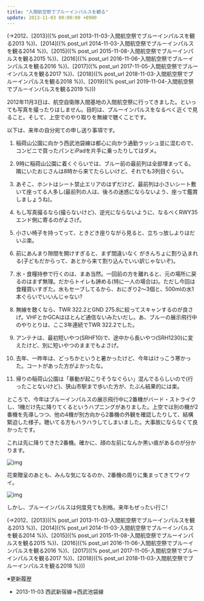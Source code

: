 ```yaml
---
title: "入間航空祭でブルーインパルスを観る"
update: 2013-11-03 00:00:00 +0900
---
```


(→2012、[2013]({% post_url 2013-11-03-入間航空祭でブルーインパルスを観る2013 %})、[2014]({% post_url 2014-11-03-入間航空祭でブルーインパルスを観る2014 %})、[2015]({% post_url 2015-11-08-入間航空祭でブルーインパルスを観る2015 %})、[2016]({% post_url 2016-11-06-入間航空祭でブルーインパルスを観る2016 %})、[2017]({% post_url 2017-11-05-入間航空祭でブルーインパルスを観る2017 %})、[2018]({% post_url 2018-11-03-入間航空祭でブルーインパルスを観る2018 %})、[2019]({% post_url 2019-11-04-入間航空祭でブルーインパルスを観る2019 %}))

2012年11月3日は、航空自衛隊入間基地の入間航空祭に行ってきました。といっても写真を撮ったりはしません。目的は、ブルーインパルスをなるべく近くで見ること。そして、上空でのやり取りを無線で聴くことです。

以下は、来年の自分宛ての申し送り事項です。

1. 稲荷山公園に向かう西武池袋線は都心に向かう通勤ラッシュ並に混むので、コンビニで買ったパンとiPadを片手に乗ったりしてはダメ。

1. 9時に稲荷山公園に着くぐらいでは、ブルー前の最前列は全部埋まってる。隣にいたおじさんは8時から来てたらしいけど、それでも3列目ぐらい。

1. あそこ、ホントはシート禁止エリアのはずだけど、最前列は小さいシート敷いて座ってる人多し(最前列の人は、後ろの迷惑にならないよう、座って鑑賞しましょうね)。

1. もし写真撮るなら(撮らないけど)、逆光にならないように、なるべくRWY35エンド側に寄るのがよさげ。

1. 小さい椅子を持ってって、ときどき座りながら見ると、立ちっ放しよりはだいぶ楽。

1. 前にあんまり隙間を開けすぎると、まず間違いなく がきんちょに割り込まれる(子どもだからって、あとから来て割り込んでいい訳じゃないぞ)。

1. 水・食糧持参で行くのは、まあ当然。一回前の方を離れると、元の場所に戻るのはまず無理。だからトイレも諦める(特に一人の場合は)。ただし今回は食糧買いすぎた。水もセーブしてるから、おにぎり2～3個と、500mlの水1本ぐらいでいいんじゃない?

1. 無線を聴くなら、TWR 322.2とGND 275.8に絞ってスキャンするのが良さげ。VHFとかGCAはほとんど通信ないみたいだし。あ、ブルーの展示飛行中のやりとりは、ここ3年連続でTWR 322.2でした。

1. アンテナは、最初短いやつ(SRHF10)で、途中から長いやつ(SRH1230)に変えたけど、別に短いやつのままでもよさげ。

1. 去年、一昨年は、どっちかというと暑かったけど、今年はけっこう寒かった。コートがあった方がよかったな。

1. 帰りの稲荷山公園は「暴動が起こりそうなぐらい」混んでるらしいので(行ったことないけど)、狭山市駅まで歩いた方が、たぶん結果的には楽。

ところで、今年はブルーインパルスの展示飛行中に2番機がバード・ストライクし、1機だけ先に降りてくるというハプニングがありました。上空では別の機が2番機を先導しつつ、他の4機が別方向から2番機の外観を確認したりして、結構緊迫した様子。聴いてる方もハラハラしてしまいました。大事故にならなくて良かったです。

これは先に降りてきた2番機。確かに、顔の左前になんか黒い痕があるのが分かります。

![img](img/20121104-001.jpg)

花束贈呈のあとも、みんな気になるのか、2番機の周りに集まってきてワイワイ。

![img](img/20121104-002.jpg)

しかし、ブルーインパルスは何度見ても別格。来年もぜったい行こ!

(→2012、[2013]({% post_url 2013-11-03-入間航空祭でブルーインパルスを観る2013 %})、[2014]({% post_url 2014-11-03-入間航空祭でブルーインパルスを観る2014 %})、[2015]({% post_url 2015-11-08-入間航空祭でブルーインパルスを観る2015 %})、[2016]({% post_url 2016-11-06-入間航空祭でブルーインパルスを観る2016 %})、[2017]({% post_url 2017-11-05-入間航空祭でブルーインパルスを観る2017 %})、[2018]({% post_url 2018-11-03-入間航空祭でブルーインパルスを観る2018 %}))

※更新履歴

- 2013-11-03 西武新宿線→西武池袋線
